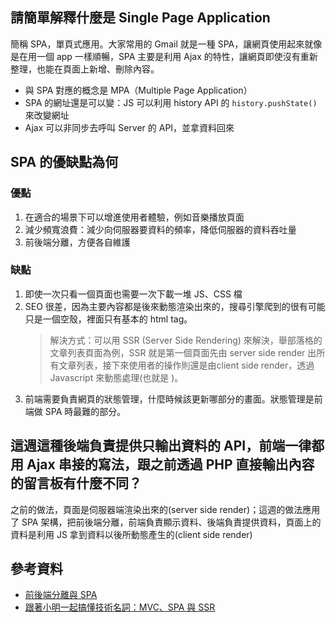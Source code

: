 ## 請簡單解釋什麼是 Single Page Application

簡稱 SPA，單頁式應用。大家常用的 Gmail 就是一種 SPA，讓網頁使用起來就像是在用一個 app 一樣順暢，SPA 主要是利用 Ajax 的特性，讓網頁即使沒有重新整理，也能在頁面上新增、刪除內容。

- 與 SPA 對應的概念是 MPA（Multiple Page Application）
- SPA 的網址還是可以變：JS 可以利用 history API 的 `history.pushState()` 來改變網址
- Ajax 可以非同步去呼叫 Server 的 API，並拿資料回來

## SPA 的優缺點為何

### 優點

1. 在適合的場景下可以增進使用者體驗，例如音樂播放頁面
2. 減少頻寬浪費：減少向伺服器要資料的頻率，降低伺服器的資料吞吐量
3. 前後端分離，方便各自維護

### 缺點

1. 即使一次只看一個頁面也需要一次下載一堆 JS、CSS 檔
2. SEO 很差，因為主要內容都是後來動態渲染出來的，搜尋引擎爬到的很有可能只是一個空殼，裡面只有基本的 html tag。
   > 解決方式：可以用 SSR (Server Side Rendering) 來解決，舉部落格的文章列表頁面為例，SSR 就是第一個頁面先由 server side render 出所有文章列表，接下來使用者的操作則還是由client side render，透過 Javascript 來動態處理(也就是 )。
3. 前端需要負責網頁的狀態管理，什麼時候該更新哪部分的畫面。狀態管理是前端做 SPA 時最難的部分。

## 這週這種後端負責提供只輸出資料的 API，前端一律都用 Ajax 串接的寫法，跟之前透過 PHP 直接輸出內容的留言板有什麼不同？

之前的做法，頁面是伺服器端渲染出來的(server side render)；這週的做法應用了 SPA 架構，把前後端分離，前端負責顯示資料、後端負責提供資料，頁面上的資料是利用 JS 拿到資料以後所動態產生的(client side render)


## 參考資料

- [前後端分離與 SPA](https://blog.techbridge.cc/2017/09/16/frontend-backend-mvc/)
- [跟著小明一起搞懂技術名詞：MVC、SPA 與 SSR](https://hulitw.medium.com/introduction-mvc-spa-and-ssr-545c941669e9)